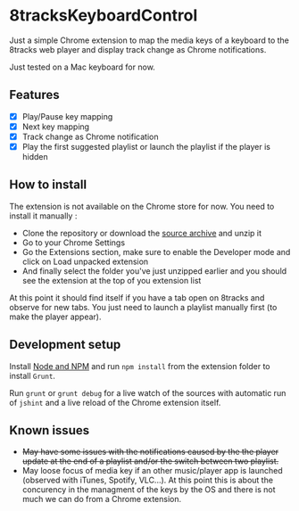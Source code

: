 8tracksKeyboardControl
================

Just a simple Chrome extension to map the media keys of a keyboard to the 8tracks web player and display track change as Chrome notifications.

Just tested on a Mac keyboard for now.

## Features

- [x] Play/Pause key mapping
- [x] Next key mapping
- [x] Track change as Chrome notification
- [x] Play the first suggested playlist or launch the playlist if the player is hidden

## How to install

The extension is not available on the Chrome store for now. You need to install it manually :

* Clone the repository or download the [source archive](https://github.com/tibo/8tracksKeyboardControl/archive/master.zip) and unzip it
* Go to your Chrome Settings
* Go the Extensions section, make sure to enable the Developer mode and click on Load unpacked extension
* And finally select the folder you've just unzipped earlier and you should see the extension at the top of you extension list

At this point it should find itself if you have a tab open on 8tracks and observe for new tabs.
You just need to launch a playlist manually first (to make the player appear).

## Development setup

Install [Node and NPM](https://nodejs.org/download/) and run `npm install` from the extension folder to install `Grunt`.

Run `grunt` or `grunt debug` for a live watch of the sources with automatic run of `jshint` and a live reload of the Chrome extension itself.

## Known issues

* ~~May have some issues with the notifications caused by the the player update at the end of a playlist and/or the switch between two playlist.~~
* May loose focus of media key if an other music/player app is launched (observed with iTunes, Spotify, VLC...). At this point this is about the concurency in the managment of the keys by the OS and there is not much we can do from a Chrome extension.
